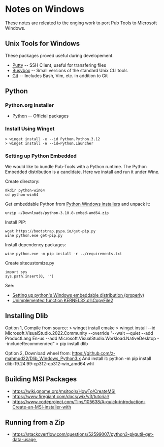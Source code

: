 # Notes on Windows

These notes are releated to the onging work to port Pub Tools to Microsoft Windows.

## Unix Tools for Windows

These packages proved useful during developement.

* [Putty](https://www.putty.org/) -- SSH Client, useful for transfering files
* [Busybox](https://frippery.org/busybox/) -- Small versions of the standard Unix CLI tools
* [Git](https://git-scm.com/download/win) -- Includes Bash, Vim, etc. in addition to Git

## Python

### Python.org Installer

* [Python](https://www.python.org/downloads/windows/) -- Official packages

### Install Using Winget

    > winget install -e --id Python.Python.3.12
    > winget install -e --id=Python.Launcher

### Setting up Python Embedded

We would like to bundle Pub-Tools with a Python runtime. The
Python Embedded distribution is a candidate. Here we install
and run it under Wine.

Create directory:

    mkdir python-win64
    cd python-win64

Get embeddable Python from [Python Windows installers](https://www.python.org/downloads/windows/)
and unpack it:

    unzip ~/Downloads/python-3.10.8-embed-amd64.zip

Install PIP:

    wget https://bootstrap.pypa.io/get-pip.py
    wine python.exe get-pip.py

Install dependency packages:

    wine python.exe -m pip install -r ../requirements.txt

Create sitecustomize.py

    import sys
    sys.path.insert(0, '')

See:

* [Setting up python's Windows embeddable distribution (properly)](https://dev.to/fpim/setting-up-python-s-windows-embeddable-distribution-properly-1081)
* [Unimplemented function KERNEL32.dll.CopyFile2](https://forum.winehq.org/viewtopic.php?t=39119)

## Installing Dlib

Option 1, Compile from source:
    > winget install cmake
    > winget install --id Microsoft.VisualStudio.2022.Community --override "--wait --quiet --add ProductLang En-us --add Microsoft.VisualStudio.Workload.NativeDesktop --includeRecommended"
    > pip install dlib

Option 2, Download wheel from:
	https://github.com/z-mahmud22/Dlib_Windows_Python3.x
And install it:
    python -m pip install dlib-19.24.99-cp312-cp312-win_amd64.whl

## Building MSI Packages

* https://wiki.gnome.org/msitools/HowTo/CreateMSI
* https://www.firegiant.com/docs/wix/v3/tutorial/
* https://www.codeproject.com/Tips/105638/A-quick-introduction-Create-an-MSI-installer-with

## Running from a Zip

* https://stackoverflow.com/questions/52599007/python3-pkgutil-get-data-usage 
